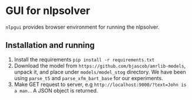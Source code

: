 # GUI for nlpsolver

`nlpgui` provides browser environment for running the nlpsolver.

## Installation and running

1. Install the requirements `pip install -r requirements.txt`
2. Download the model from `https://github.com/bjascob/amrlib-models`, unpack it, and place under `models/model_stog` directory. We have been using `parse_t5` and `parse_xfm_bart_base` for our experiments.
3. Make GET request to server, e.g `http://localhost:9000/?text=John is a man.`. A JSON object is returned.